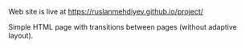 Web site is live at https://ruslanmehdiyev.github.io/project/

Simple HTML page with transitions between pages (without adaptive layout).
